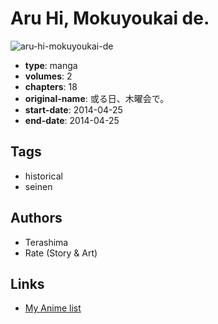 # Aru Hi, Mokuyoukai de.

![aru-hi-mokuyoukai-de](https://cdn.myanimelist.net/images/manga/3/247093.jpg)

-   **type**: manga
-   **volumes**: 2
-   **chapters**: 18
-   **original-name**: 或る日、木曜会で。
-   **start-date**: 2014-04-25
-   **end-date**: 2014-04-25

## Tags

-   historical
-   seinen

## Authors

-   Terashima
-   Rate (Story & Art)

## Links

-   [My Anime list](https://myanimelist.net/manga/137536/Aru_Hi_Mokuyoukai_de)
